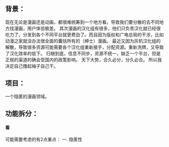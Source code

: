 ## 背景：
现在无论是漫画还是动画，都很难统筹到一个地方看。导致我们要分散的去不同地方找漫画，用户体验极差。
其次漫画的汉化组有很多，他们只负责汉化就已经很吃力了，分发到各个不同平台就更费劲了。而且因为版权和广电总局的干涉，比如动漫之家就没办法很全面的囊括所有的（绅士）漫画。
最近又因为灰机汉化组的解散，导致很多资源可能需要各个汉化组重新接手，分配资源。重新洗牌，又导致了汉化效率的低下。
归根到底，信息不同步，资源不统一，缺乏一个平台，但是正规的渠道的确会受国内的政策影响。
天下大势，合久必分，分久必合。
所以我决定自己撸起袖子自己干。

## 项目：
一个隐匿的漫画领域。

## 功能拆分：

#### 看
可能需要考虑的有2点重点：
  一. 隐匿性